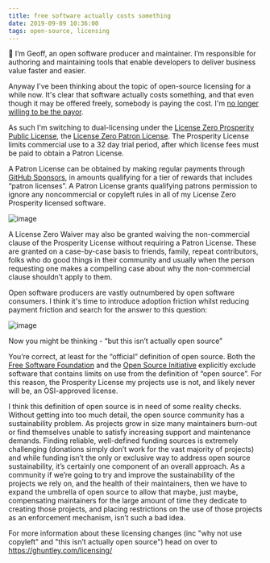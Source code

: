 ```yaml
---
title: free software actually costs something
date: 2019-09-09 10:36:00
tags: open-source, licensing
---
```


🙌 I’m Geoff, an open software producer and maintainer. I’m responsible for authoring and maintaining tools that enable developers to deliver business value faster and easier. 

Anyway I've been thinking about the topic of open-source licensing for a while now. It's clear that software actually costs something, and that even though it may be offered freely, somebody is paying the cost. I'm [no longer willing to be the payor](https://www.youtube.com/watch?v=0t85TyH-h04). 

As such I'm switching to dual-licensing under the [License Zero Prosperity Public License](https://licensezero.com/licenses/prosperity), the [License Zero Patron License](https://blog.licensezero.com/2019/05/24/patron-license.html). The Prosperity License limits commercial use to a 32 day trial period, after which license fees must be paid to obtain a Patron License.

A Patron License can be obtained by making regular payments through [GitHub Sponsors](https://ghuntley.com/support), in amounts qualifying for a tier of rewards that includes “patron licenses”. A Patron License grants qualifying patrons permission to ignore any noncommercial or copyleft rules in all of my License Zero Prosperity licensed software.

![image](https://user-images.githubusercontent.com/127353/64580447-b4664800-d3c9-11e9-90fa-fb40331cc75d.png)

A License Zero Waiver may also be granted waiving the non-commercial clause of the Prosperity License without requiring a Patron License. These are granted on a case-by-case basis to friends, family, repeat contributors, folks who do good things in their community and usually when the person requesting one makes a compelling case about why the non-commercial clause shouldn’t apply to them.

Open software producers are vastly outnumbered by open software consumers. I think it's time to introduce adoption friction whilst reducing payment friction and search for the answer to this question:

![image](https://user-images.githubusercontent.com/127353/64580478-ce078f80-d3c9-11e9-8512-e00b7e5b3747.png)

Now you might be thinking - “but this isn’t actually open source”

You’re correct, at least for the “official” definition of open source. Both the [Free Software Foundation](https://www.gnu.org/philosophy/free-sw.en.html) and the [Open Source Initiative](https://opensource.org/osd-annotated) explicitly exclude software that contains limits on use from the definition of “open source”. For this reason, the Prosperity License my projects use is not, and likely never will be, an OSI-approved license.

I think this definition of open source is in need of some reality checks. Without getting into too much detail, the open source community has a sustainability problem. As projects grow in size many maintainers burn-out or find themselves unable to satisfy increasing support and maintenance demands. Finding reliable, well-defined funding sources is extremely challenging (donations simply don’t work for the vast majority of projects) and while funding isn’t the only or exclusive way to address open source sustainability, it’s certainly one component of an overall approach. As a community if we’re going to try and improve the sustainability of the projects we rely on, and the health of their maintainers, then we have to expand the umbrella of open source to allow that maybe, just maybe, compensating maintainers for the large amount of time they dedicate to creating those projects, and placing restrictions on the use of those projects as an enforcement mechanism, isn’t such a bad idea.

For more information about these licensing changes (inc "why not use copyleft" and "this isn’t actually open source") head on over to https://ghuntley.com/licensing/ 

